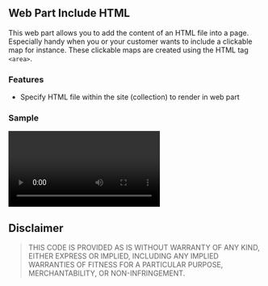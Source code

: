 ## Web Part Include HTML

This web part allows you to add the content of an HTML file into a page. Especially handy when you or your customer 
wants to include a clickable map for instance. These clickable maps are created using the HTML tag `<area>`. 

### Features

- Specify HTML file within the site (collection) to render in web part

### Sample

![Sample](https://github.com/mvdungen/webpart-includehtml/blob/master/images/Portiva%20Include%20HTML.mp4)

## Disclaimer

> THIS CODE IS PROVIDED AS IS WITHOUT WARRANTY OF ANY KIND, EITHER EXPRESS OR IMPLIED, INCLUDING ANY IMPLIED WARRANTIES OF FITNESS FOR A PARTICULAR PURPOSE, MERCHANTABILITY, OR NON-INFRINGEMENT.
